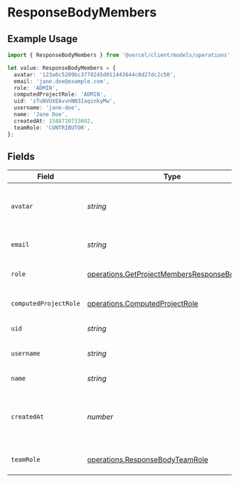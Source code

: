 # ResponseBodyMembers

## Example Usage

```typescript
import { ResponseBodyMembers } from '@vercel/client/models/operations';

let value: ResponseBodyMembers = {
  avatar: '123a6c5209bc3778245d011443644c8d27dc2c50',
  email: 'jane.doe@example.com',
  role: 'ADMIN',
  computedProjectRole: 'ADMIN',
  uid: 'zTuNVUXEAvvnNN3IaqinkyMw',
  username: 'jane-doe',
  name: 'Jane Doe',
  createdAt: 1588720733602,
  teamRole: 'CONTRIBUTOR',
};
```

## Fields

| Field                 | Type                                                                                                         | Required           | Description                                           | Example                                  |
| --------------------- | ------------------------------------------------------------------------------------------------------------ | ------------------ | ----------------------------------------------------- | ---------------------------------------- |
| `avatar`              | _string_                                                                                                     | :heavy_minus_sign: | ID of the file for the Avatar of this member.         | 123a6c5209bc3778245d011443644c8d27dc2c50 |
| `email`               | _string_                                                                                                     | :heavy_check_mark: | The email of this member.                             | jane.doe@example.com                     |
| `role`                | [operations.GetProjectMembersResponseBodyRole](../../models/operations/getprojectmembersresponsebodyrole.md) | :heavy_check_mark: | Role of this user in the project.                     | ADMIN                                    |
| `computedProjectRole` | [operations.ComputedProjectRole](../../models/operations/computedprojectrole.md)                             | :heavy_check_mark: | Role of this user in the project.                     | ADMIN                                    |
| `uid`                 | _string_                                                                                                     | :heavy_check_mark: | The ID of this user.                                  | zTuNVUXEAvvnNN3IaqinkyMw                 |
| `username`            | _string_                                                                                                     | :heavy_check_mark: | The unique username of this user.                     | jane-doe                                 |
| `name`                | _string_                                                                                                     | :heavy_minus_sign: | The name of this user.                                | Jane Doe                                 |
| `createdAt`           | _number_                                                                                                     | :heavy_check_mark: | Timestamp in milliseconds when this member was added. | 1588720733602                            |
| `teamRole`            | [operations.ResponseBodyTeamRole](../../models/operations/responsebodyteamrole.md)                           | :heavy_check_mark: | The role of this user in the team.                    | CONTRIBUTOR                              |
